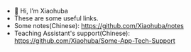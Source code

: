 - 👋 Hi, I’m Xiaohuba
- These are some useful links.
- Some notes(Chinese): https://github.com/Xiaohuba/notes
- Teaching Assistant's support(Chinese): https://github.com/Xiaohuba/Some-App-Tech-Support
<!---
Xiaohuba/Xiaohuba is a ✨ special ✨ repository because its `README.md` (this file) appears on your GitHub profile.
You can click the Preview link to take a look at your changes.
--->
